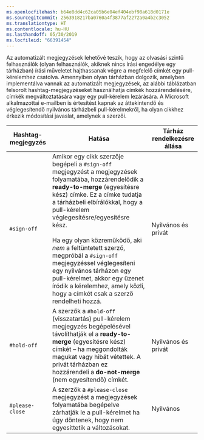 ```yaml
---
ms.openlocfilehash: b64e8dd4c62ca05b6e04ef404ebf98a618d0171e
ms.sourcegitcommit: 2563918217ba0760a4f3877af2272a0a4b2c3052
ms.translationtype: HT
ms.contentlocale: hu-HU
ms.lasthandoff: 05/30/2019
ms.locfileid: "66391454"
---
```

Az automatizált megjegyzések lehetővé teszik, hogy az olvasási szintű felhasználók (olyan felhasználók, akiknek nincs írási engedélye egy tárházban) írási műveletet hajthassanak végre a megfelelő címkét egy pull-kérelemhez csatolva. Amennyiben olyan tárházban dolgozik, amelyben implementálva vannak az automatizált megjegyzések, az alábbi táblázatban felsorolt hashtag-megjegyzéseket használhatja címkék hozzárendelésére, címkék megváltoztatására vagy egy pull-kérelem lezárására. A Microsoft alkalmazottai e-mailben is értesítést kapnak az áttekintendő és véglegesítendő nyilvános tárházbeli pull-kérelmekről, ha olyan cikkhez érkezik módosítási javaslat, amelynek a szerzői.

| Hashtag-megjegyzés | Hatása | Tárház rendelkezésre állása |
| --- | --- | --- |
| `#sign-off` |Amikor egy cikk szerzője begépeli a `#sign-off` megjegyzést a megjegyzések folyamatába, hozzárendelődik a **ready-to-merge** (egyesítésre kész) címke. Ez a címke tudatja a tárházbeli elbírálókkal, hogy a pull-kérelem véglegesítésre/egyesítésre kész. <br/><br/> Ha egy olyan közreműködő, aki *nem* a feltüntetett szerző, megpróbál a `#sign-off` megjegyzéssel véglegesíteni egy nyilvános tárházon egy pull-kérelmet, akkor egy üzenet íródik a kérelemhez, amely közli, hogy a címkét csak a szerző rendelheti hozzá. |Nyilvános és privát |
| `#hold-off` |A szerzők a `#hold-off` (visszatartás) pull-kérelem megjegyzés begépelésével távolíthatják el a **ready-to-merge** (egyesítésre kész) címkét – ha meggondolták magukat vagy hibát vétettek. A privát tárházban ez hozzárendeli a **do-not-merge** (nem egyesítendő) címkét. |Nyilvános és privát |
| `#please-close` |A szerzők a `#please-close` megjegyzést a megjegyzések folyamatába begépelve zárhatják le a pull-kérelmet ha úgy döntenek, hogy nem egyesíttetik a változásokat. |Nyilvános |
